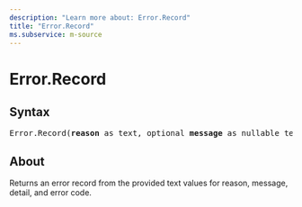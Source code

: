 ```yaml
---
description: "Learn more about: Error.Record"
title: "Error.Record"
ms.subservice: m-source
---
```

# Error.Record

## Syntax

<pre>
Error.Record(<b>reason</b> as text, optional <b>message</b> as nullable text, optional <b>detail</b> as any, optional <b>parameters</b> as nullable list, optional <b>errorCode</b> as nullable text) as record
</pre>

## About

Returns an error record from the provided text values for reason, message, detail, and error code.
